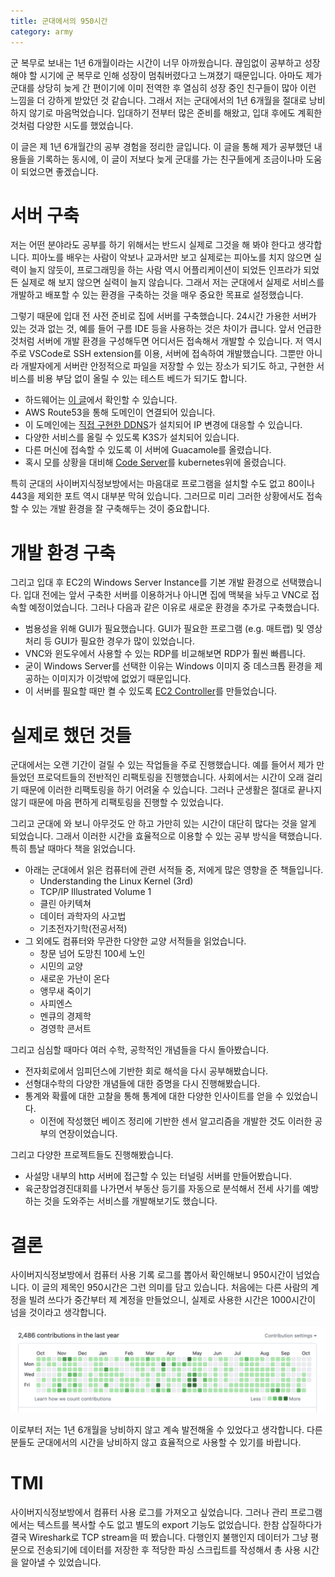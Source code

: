 ```yaml
---
title: 군대에서의 950시간
category: army
---
```


군 복무로 보내는 1년 6개월이라는 시간이 너무 아까웠습니다. 끊임없이 공부하고 성장해야 할 시기에 군 복무로 인해 성장이 멈춰버렸다고 느껴졌기 때문입니다.
아마도 제가 군대를 상당히 늦게 간 편이기에 이미 전역한 후 열심히 성장 중인 친구들이 많아 이런 느낌을 더 강하게 받았던 것 같습니다.
그래서 저는 군대에서의 1년 6개월을 절대로 낭비하지 않기로 마음먹었습니다. 입대하기 전부터 많은 준비를 해왔고, 입대 후에도 계획한 것처럼 다양한 시도를 했었습니다.

이 글은 제 1년 6개월간의 공부 경험을 정리한 글입니다. 이 글을 통해 제가 공부했던 내용들을 기록하는 동시에, 이 글이 저보다 늦게 군대를 가는 친구들에게 조금이나마 도움이 되었으면 좋겠습니다.

# 서버 구축

저는 어떤 분야라도 공부를 하기 위해서는 반드시 실제로 그것을 해 봐야 한다고 생각합니다. 피아노를 배우는 사람이 악보나 교과서만 보고 실제로는 피아노를 치지 않으면 실력이 늘지 않듯이, 프로그래밍을 하는 사람 역시 어플리케이션이 되었든 인프라가 되었든 실제로 해 보지 않으면 실력이 늘지 않습니다. 그래서 저는 군대에서 실제로 서비스를 개발하고 배포할 수 있는 환경을 구축하는 것을 매우 중요한 목표로 설정했습니다.

그렇기 때문에 입대 전 사전 준비로 집에 서버를 구축했습니다. 24시간 가용한 서버가 있는 것과 없는 것, 예를 들어 구름 IDE 등을 사용하는 것은 차이가 큽니다.
앞서 언급한 것처럼 서버에 개발 환경을 구성해두면 어디서든 접속해서 개발할 수 있습니다. 저 역시 주로 VSCode로 SSH extension를 이용, 서버에 접속하여 개발했습니다. 그뿐만 아니라 개발자에게 서버란 안정적으로 파일을 저장할 수 있는 장소가 되기도 하고, 구현한 서비스를 비용 부담 없이 올릴 수 있는 테스트 베드가 되기도 합니다.

- 하드웨어는 [이 글](https://unknownpgr.com/posts/unboxing-pc)에서 확인할 수 있습니다.
- AWS Route53을 통해 도메인이 연결되어 있습니다.
- 이 도메인에는 [직접 구현한 DDNS](https://github.com/unknownpgr/route53-ddns)가 설치되어 IP 변경에 대응할 수 있습니다.
- 다양한 서비스를 올릴 수 있도록 K3S가 설치되어 있습니다.
- 다른 머신에 접속할 수 있도록 이 서버에 Guacamole를 올렸습니다.
- 혹시 모를 상황을 대비해 [Code Server](https://code.visualstudio.com/docs/remote/vscode-server)를 kubernetes위에 올렸습니다.

특히 군대의 사이버지식정보방에서는 마음대로 프로그램을 설치할 수도 없고 80이나 443을 제외한 포트 역시 대부분 막혀 있습니다. 그러므로 미리 그러한 상황에서도 접속할 수 있는 개발 환경을 잘 구축해두는 것이 중요합니다.

# 개발 환경 구축

그리고 입대 후 EC2의 Windows Server Instance를 기본 개발 환경으로 선택했습니다. 입대 전에는 앞서 구축한 서버를 이용하거나 아니면 집에 맥북을 놔두고 VNC로 접속할 예정이었습니다. 그러나 다음과 같은 이유로 새로운 환경을 추가로 구축했습니다.

- 범용성을 위해 GUI가 필요했습니다. GUI가 필요한 프로그램 (e.g. 매트랩) 및 영상처리 등 GUI가 필요한 경우가 많이 있었습니다.
- VNC와 윈도우에서 사용할 수 있는 RDP를 비교해보면 RDP가 훨씬 빠릅니다.
- 굳이 Windows Server를 선택한 이유는 Windows 이미지 중 데스크톱 환경을 제공하는 이미지가 이것밖에 없었기 때문입니다.
- 이 서버를 필요할 때만 켤 수 있도록 [EC2 Controller](https://github.com/unknownpgr/ec2-webui)를 만들었습니다.

# 실제로 했던 것들

군대에서는 오랜 기간이 걸릴 수 있는 작업들을 주로 진행했습니다. 예를 들어서 제가 만들었던 프로덕트들의 전반적인 리팩토링을 진행했습니다.
사회에서는 시간이 오래 걸리기 때문에 이러한 리팩토링을 하기 어려울 수 있습니다.
그러나 군생활은 절대로 끝나지 않기 때문에 마음 편하게 리팩토링을 진행할 수 있었습니다.

그리고 군대에 와 보니 아무것도 안 하고 가만히 있는 시간이 대단히 많다는 것을 알게 되었습니다.
그래서 이러한 시간을 효율적으로 이용할 수 있는 공부 방식을 택했습니다.
특히 틈날 때마다 책을 읽었습니다.

- 아래는 군대에서 읽은 컴퓨터에 관련 서적들 중, 저에게 많은 영향을 준 책들입니다.
  - Understanding the Linux Kernel (3rd)
  - TCP/IP Illustrated Volume 1
  - 클린 아키텍쳐
  - 데이터 과학자의 사고법
  - 기초전자기학(전공서적)
- 그 외에도 컴퓨터와 무관한 다양한 교양 서적들을 읽었습니다.
  - 창문 넘어 도망친 100세 노인
  - 시민의 교양
  - 새로운 가난이 온다
  - 앵무새 죽이기
  - 사피엔스
  - 멘큐의 경제학
  - 경영학 콘서트

그리고 심심할 때마다 여러 수학, 공학적인 개념들을 다시 돌아봤습니다.

- 전자회로에서 임피던스에 기반한 회로 해석을 다시 공부해봤습니다.
- 선형대수학의 다양한 개념들에 대한 증명을 다시 진행해봤습니다.
- 통계와 확률에 대한 고찰을 통해 통계에 대한 다양한 인사이트를 얻을 수 있었습니다.
  - 이전에 작성했던 베이즈 정리에 기반한 센서 알고리즘을 개발한 것도 이러한 공부의 연장이었습니다.

그리고 다양한 프로젝트들도 진행해봤습니다.

- 사설망 내부의 http 서버에 접근할 수 있는 터널링 서버를 만들어봤습니다.
- 육군창업경진대회를 나가면서 부동산 등기를 자동으로 분석해서 전세 사기를 예방하는 것을 도와주는 서비스를 개발해보기도 했습니다.

# 결론

사이버지식정보방에서 컴퓨터 사용 기록 로그를 뽑아서 확인해보니 950시간이 넘었습니다. 이 글의 제목인 950시간은 그런 의미를 담고 있습니다.
처음에는 다른 사람의 계정을 빌려 쓰다가 중간부터 제 계정을 만들었으니, 실제로 사용한 시간은 1000시간이 넘을 것이라고 생각합니다.

![](./p1.png)

이로부터 저는 1년 6개월을 낭비하지 않고 계속 발전해올 수 있었다고 생각합니다.
다른 분들도 군대에서의 시간을 낭비하지 않고 효율적으로 사용할 수 있기를 바랍니다.

# TMI

사이버지식정보방에서 컴퓨터 사용 로그를 가져오고 싶었습니다. 그러나 관리 프로그램에서는 텍스트를 복사할 수도 없고 별도의 export 기능도 없었습니다. 한참 삽질하다가 결국 Wireshark로 TCP stream을 떠 봤습니다. 다행인지 불행인지 데이터가 그냥 평문으로 전송되기에 데이터를 저장한 후 적당한 파싱 스크립트를 작성해서 총 사용 시간을 알아낼 수 있었습니다.
